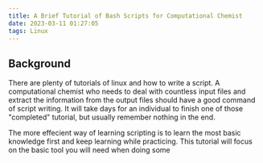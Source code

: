 ```yaml
---
title: A Brief Tutorial of Bash Scripts for Computational Chemist
date: 2023-03-11 01:27:05
tags: Linux
---
```



## Background

There are plenty of tutorials of linux and how to write a script. A computational chemist who needs to deal with countless input files and extract the information from the output files should have a good command of script writing. It will take days for an individual to finish one of those "completed" tutorial, but usually remember nothing in the end.

The more effecient way of learning scripting is to learn the most basic knowledge first and keep learning while practicing. This tutorial will focus on the basic tool you will need when doing some 
